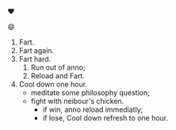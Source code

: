 :heart: 

:smile:

1. Fart.
2. Fart again.
3. Fart hard.
   1. Run out of anno;
   2. Reload and Fart.
4. Cool down one hour.
   * meditate some philosophy question;
   * fight with neibour's chicken.
     * if win, anno reload immediatly;
     * if lose, Cool down refresh to one hour.
